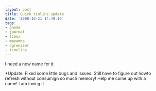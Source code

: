 ```yaml
---
layout: post
title: Quick timline update
date: '2008-10-21 14:49:16'
tags:
- gnome
- journal
- linux
- mayanna
- ogrenizer
- timeline
---
```


I need a new name for <a href="http://geekyogre.com/content/images/mayanna-timeline.zip">it</a>

*Update: Fixed some little bugs and issues. Still have to figure out howto refresh without consumign so much memory! Help me come up with a name! I am loving it